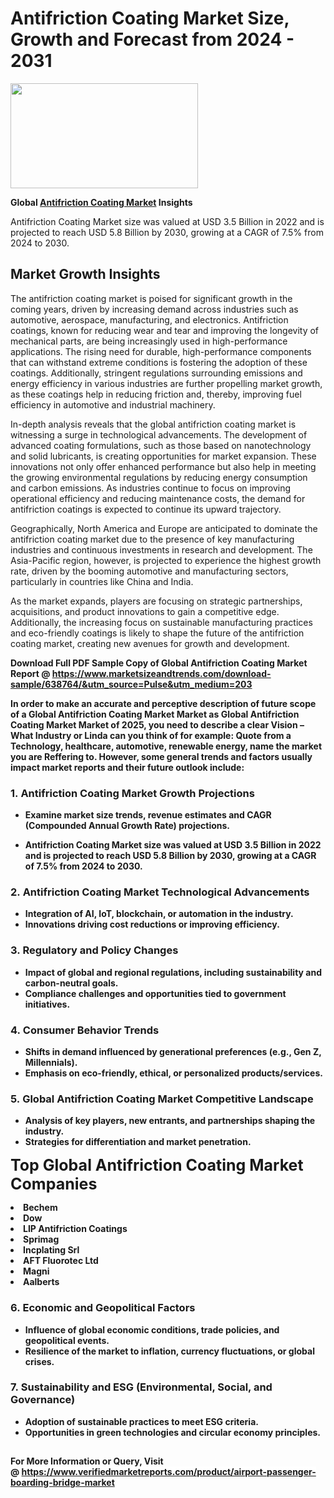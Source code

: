 <H1>Antifriction Coating Market Size, Growth and Forecast from 2024 - 2031</H1><img class="aligncenter size-medium wp-image-584254" src="https://thirdeyenews.in/wp-content/uploads/2024/09/Global-Market-Research-300x168.jpeg" alt="" width="300" height="168" /><p><strong>Global&nbsp;<a href="https://www.marketsizeandtrends.com/download-sample/638764/&amp;utm_source=Pulse&amp;utm_medium=203">Antifriction Coating Market</a> Insights</strong></p><p>Antifriction Coating Market size was valued at USD 3.5 Billion in 2022 and is projected to reach USD 5.8 Billion by 2030, growing at a CAGR of 7.5% from 2024 to 2030.</p><p><h2>Market Growth Insights</h2> <p>The antifriction coating market is poised for significant growth in the coming years, driven by increasing demand across industries such as automotive, aerospace, manufacturing, and electronics. Antifriction coatings, known for reducing wear and tear and improving the longevity of mechanical parts, are being increasingly used in high-performance applications. The rising need for durable, high-performance components that can withstand extreme conditions is fostering the adoption of these coatings. Additionally, stringent regulations surrounding emissions and energy efficiency in various industries are further propelling market growth, as these coatings help in reducing friction and, thereby, improving fuel efficiency in automotive and industrial machinery.</p> <p><strong></strong></p> <p>In-depth analysis reveals that the global antifriction coating market is witnessing a surge in technological advancements. The development of advanced coating formulations, such as those based on nanotechnology and solid lubricants, is creating opportunities for market expansion. These innovations not only offer enhanced performance but also help in meeting the growing environmental regulations by reducing energy consumption and carbon emissions. As industries continue to focus on improving operational efficiency and reducing maintenance costs, the demand for antifriction coatings is expected to continue its upward trajectory.</p> <p>Geographically, North America and Europe are anticipated to dominate the antifriction coating market due to the presence of key manufacturing industries and continuous investments in research and development. The Asia-Pacific region, however, is projected to experience the highest growth rate, driven by the booming automotive and manufacturing sectors, particularly in countries like China and India.</p> <p>As the market expands, players are focusing on strategic partnerships, acquisitions, and product innovations to gain a competitive edge. Additionally, the increasing focus on sustainable manufacturing practices and eco-friendly coatings is likely to shape the future of the antifriction coating market, creating new avenues for growth and development.</p> <p><strong></p><p><span class=""><strong>Download Full PDF Sample Copy of Global Antifriction Coating Market Report</strong> @ <a href="https://www.marketsizeandtrends.com/download-sample/638764/&amp;utm_source=Pulse&amp;utm_medium=203" target="_blank">https://www.marketsizeandtrends.com/download-sample/638764/&amp;utm_source=Pulse&amp;utm_medium=203</a></span></p><p>In order to make an accurate and perceptive description of future scope of a Global&nbsp;Antifriction Coating Market Market as Global&nbsp;Antifriction Coating Market Market of 2025, you need to describe a clear Vision &ndash; What Industry or Linda can you think of for example: Quote from a Technology, healthcare, automotive, renewable energy, name the market you are Reffering to. However, some general trends and factors usually impact market reports and their future outlook include:</p><h3>1.&nbsp;<strong>Antifriction Coating Market Growth Projections</strong></h3><ul><li>Examine market size trends, revenue estimates and CAGR (Compounded Annual Growth Rate) projections.</li><li><p>Antifriction Coating Market size was valued at USD 3.5 Billion in 2022 and is projected to reach USD 5.8 Billion by 2030, growing at a CAGR of 7.5% from 2024 to 2030.</p></li></ul><h3>2.&nbsp;<strong>Antifriction Coating Market Technological Advancements</strong></h3><ul><li>Integration of AI, IoT, blockchain, or automation in the industry.</li><li>Innovations driving cost reductions or improving efficiency.</li></ul><h3>3.&nbsp;<strong>Regulatory and Policy Changes</strong></h3><ul><li>Impact of global and regional regulations, including sustainability and carbon-neutral goals.</li><li>Compliance challenges and opportunities tied to government initiatives.</li></ul><h3>4.&nbsp;<strong>Consumer Behavior Trends</strong></h3><ul><li>Shifts in demand influenced by generational preferences (e.g., Gen Z, Millennials).</li><li>Emphasis on eco-friendly, ethical, or personalized products/services.</li></ul><h3>5.&nbsp;<strong>Global Antifriction Coating Market Competitive Landscape</strong></h3><ul><li>Analysis of key players, new entrants, and partnerships shaping the industry.</li><li>Strategies for differentiation and market penetration.</li></ul><p data-pm-slice="1 1 []"><span style="color: inherit; font-family: inherit; font-size: 25px;">Top Global Antifriction Coating Market Companies</span></p><div class="" data-test-id=""><p><li>Bechem</li><li> Dow</li><li> LIP Antifriction Coatings</li><li> Sprimag</li><li> Incplating Srl</li><li> AFT Fluorotec Ltd</li><li> Magni</li><li> Aalberts</li></p></div><h3>6.&nbsp;<strong>Economic and Geopolitical Factors</strong></h3><ul><li>Influence of global economic conditions, trade policies, and geopolitical events.</li><li>Resilience of the market to inflation, currency fluctuations, or global crises.</li></ul><h3>7.&nbsp;<strong>Sustainability and ESG (Environmental, Social, and Governance)</strong></h3><ul><li>Adoption of sustainable practices to meet ESG criteria.</li><li>Opportunities in green technologies and circular economy principles.</li></ul><h2><strong style="font-size: 14px;">For More Information or Query, Visit @&nbsp;</strong><a style="background-color: #ffffff; font-size: 14px;" href="https://www.marketsizeandtrends.com/report/antifriction-coating-market/" target="_blank">https://www.verifiedmarketreports.com/product/airport-passenger-boarding-bridge-market</a></h2>

